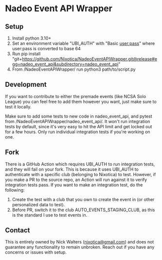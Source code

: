 # Nadeo Event API Wrapper

## Setup

1. Install python 3.10+ 
2. Set an environment variable "UBI_AUTH" with "Basic <user:pass>" where user:pass is converted to base 64
3. Run pip install "git+https://github.com/Nixotica/NadeoEventAPIWrapper.git@release#egg=nadeo_event_api&subdirectory=nadeo_event_api"
4. From /NadeoEventAPIWrapper/ run python3 path/to/script.py

## Development

If you want to contribute to either the premade events (like NCSA Solo League) you can feel free to add them however you want, just make sure to test it locally. 

Make sure to add some tests to new code in nadeo_event_api, and pytest from /NadeoEventAPIWrapper/nadeo_event_api/. It won't run integration tests by default, since it's very easy to hit the API limit and get locked out for a few hours. Only run individual integration tests if you're working on one. 

## Fork

There is a GitHub Action which requires UBI_AUTH to run integration tests, and they will fail on your fork. This is because it uses UBI_AUTH to authenticate with a specific club (belonging to Nixotica) to test. However, if you make a PR to the source repo, an Action will run against it to verify integration tests pass. If you want to make an integration test, do the following:

1. Create the test with a club that you own to create the event in (or other personalized data to test).
2. Before PR, switch it to the club AUTO_EVENTS_STAGING_CLUB, as this is the standard I use to test events in. 

## Contact

This is entirely owned by Nick Walters (nixotica@gmail.com) and does not guarantee any functionality to remain unbroken. Reach out if you have any concerns or issues with setup. 